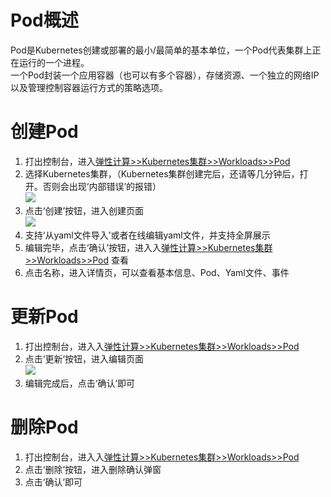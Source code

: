 # Pod概述  
Pod是Kubernetes创建或部署的最小/最简单的基本单位，一个Pod代表集群上正在运行的一个进程。    
一个Pod封装一个应用容器（也可以有多个容器），存储资源、一个独立的网络IP以及管理控制容器运行方式的策略选项。 
# 创建Pod  
1. 打出控制台，进入[弹性计算>>Kubernetes集群>>Workloads>>Pod](https://cns-console.jdcloud.com/host/kubernetespod/list)  
2. 选择Kubernetes集群，（Kubernetes集群创建完后，还请等几分钟后，打开。否则会出现‘内部错误’的报错）  
![](https://github.com/jdcloudcom/cn/blob/edit/image/Elastic-Compute/JCS-for-Kubernetes/Deployment选择集群.png)  
3. 点击‘创建’按钮，进入创建页面  
![](https://github.com/jdcloudcom/cn/blob/edit/image/Elastic-Compute/JCS-for-Kubernetes/创建Deployment.png)    
4. 支持‘从yaml文件导入’或者在线编辑yaml文件，并支持全屏展示  
5. 编辑完毕，点击‘确认’按钮，进入入[弹性计算>>Kubernetes集群>>Workloads>>Pod](https://cns-console.jdcloud.com/host/kubernetespod/list)  查看  
6. 点击名称，进入详情页，可以查看基本信息、Pod、Yaml文件、事件  
# 更新Pod  
1. 打出控制台，进入入[弹性计算>>Kubernetes集群>>Workloads>>Pod](https://cns-console.jdcloud.com/host/kubernetespod/list)  
2. 点击‘更新’按钮，进入编辑页面  
![](https://github.com/jdcloudcom/cn/blob/edit/image/Elastic-Compute/JCS-for-Kubernetes/更新Pod.png)  
3. 编辑完成后，点击‘确认’即可  
# 删除Pod  
1. 打出控制台，进入入[弹性计算>>Kubernetes集群>>Workloads>>Pod](https://cns-console.jdcloud.com/host/kubernetespod/list)    
2. 点击‘删除’按钮，进入删除确认弹窗  
3. 点击‘确认’即可  
